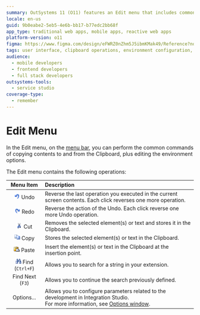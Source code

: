 ```yaml
---
summary: OutSystems 11 (O11) features an Edit menu that includes common clipboard operations and environment editing options.
locale: en-us
guid: 9b0eabe2-5eb5-4e6b-bb17-b77edc2bb68f
app_type: traditional web apps, mobile apps, reactive web apps
platform-version: o11
figma: https://www.figma.com/design/eFWRZ0nZhm5J5ibmKMak49/Reference?node-id=3072-5&t=wVzbD9aw4fUXUtiF-1
tags: user interface, clipboard operations, environment configuration, development tools, user experience
audience:
  - mobile developers
  - frontend developers
  - full stack developers
outsystems-tools:
  - service studio
coverage-type:
  - remember
---
```


# Edit Menu

In the Edit menu, on the [menu bar](<../../workspace.md>), you can perform the common commands of copying contents to and from the Clipboard, plus editing the environment options.

The Edit menu contains the following operations:

| Menu Item | Description |
| :--------:|:----------- |
| ![Icon representing the Undo operation in the Edit menu](images/file-undo-icon.png "Undo Operation Icon") Undo | Reverse the last operation you executed in the current screen contents. Each click reverses one more operation. |
| ![Icon representing the Redo operation in the Edit menu](images/file-redo-icon.png "Redo Operation Icon") Redo | Reverse the action of the Undo. Each click reverse one more Undo operation. |
| ![Icon representing the Cut operation in the Edit menu](images/file-cut-icon.png "Cut Operation Icon") Cut | Removes the selected element(s) or text and stores it in the Clipboard. |
| ![Icon representing the Copy operation in the Edit menu](images/file-copy-icon.png "Copy Operation Icon") Copy | Stores the selected element(s) or text in the Clipboard. |
| ![Icon representing the Paste operation in the Edit menu](images/file-paste-icon.png "Paste Operation Icon") Paste | Insert the element(s) or text in the Clipboard at the insertion point. |
| ![Icon representing the Find operation in the Edit menu](images/edit-find-icon.png "Find Operation Icon") Find (`Ctrl+F`) | Allows you to search for a string in your extension. |
| Find Next (`F3`) | Allows you to continue the search previously defined. |
| Options... | Allows you to configure parameters related to the development in Integration Studio.<br/>For more information, see [Options window](<options.md>). |
